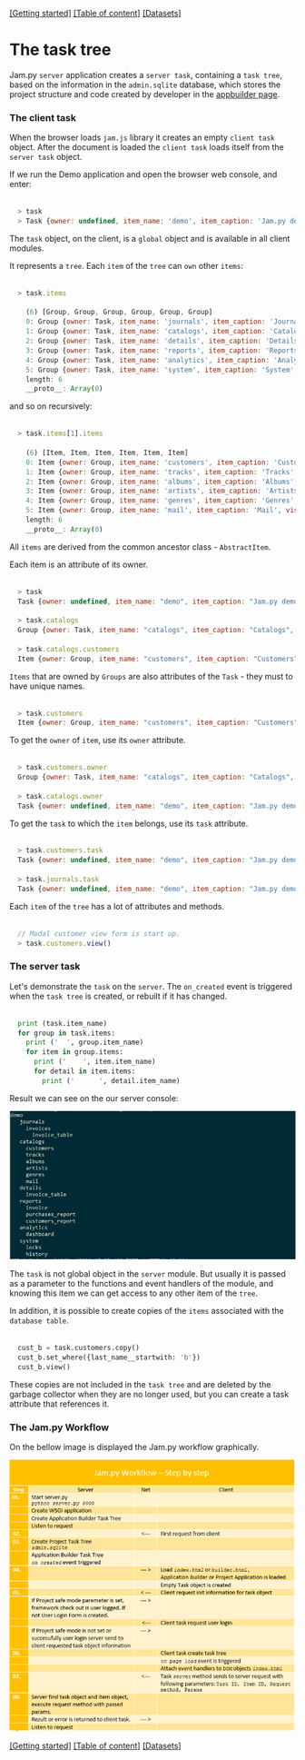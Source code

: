 [[Getting started]](getting_started) [[Table of content]](index.md) [[Datasets]](datasets.md)

# The task tree

Jam.py `server` application creates a `server task`, containing a `task tree`, based on the information in the `admin.sqlite` database, which stores the project structure and code created by developer in the [appbuilder page](http://localhost:8080/builder.html). 

### The client task

When the browser loads `jam.js` library it creates an empty `client task` object. After the document is loaded the `client task` loads itself from the `server task` object.

If we run the Demo application and open the browser web console, and enter:

```javascript

  > task
  > Task {owner: undefined, item_name: 'demo', item_caption: 'Jam.py demo', visible: null, ID: 1, ...}
```

The `task` object, on the client, is a `global` object and is available in all client modules. 

It represents a `tree`. Each `item` of the `tree` can `own` other `items`:

```javascript

  > task.items

    (6) [Group, Group, Group, Group, Group, Group]
    0: Group {owner: Task, item_name: 'journals', item_caption: 'Journals', visible: true, ID: 3, ...}
    1: Group {owner: Task, item_name: 'catalogs', item_caption: 'Catalogs', visible: true, ID: 2, ...}
    2: Group {owner: Task, item_name: 'details', item_caption: 'Details', visible: false, ID: 4, ...}
    3: Group {owner: Task, item_name: 'reports', item_caption: 'Reports', visible: true, ID: 5, ...}
    4: Group {owner: Task, item_name: 'analytics', item_caption: 'Analytics', visible: true, ID: 23, ...}
    5: Group {owner: Task, item_name: 'system', item_caption: 'System', visible: false, ID: 26, ...}
    length: 6
    __proto__: Array(0)
```

and so on recursively:

```javascript

  > task.items[1].items

    (6) [Item, Item, Item, Item, Item, Item]
    0: Item {owner: Group, item_name: 'customers', item_caption: 'Customers', visible: true, ID: 10, ...}
    1: Item {owner: Group, item_name: 'tracks', item_caption: 'Tracks', visible: true, ID: 15, ...}
    2: Item {owner: Group, item_name: 'albums', item_caption: 'Albums', visible: true, ID: 12, ...}
    3: Item {owner: Group, item_name: 'artists', item_caption: 'Artists', visible: true, ID: 11, ...}
    4: Item {owner: Group, item_name: 'genres', item_caption: 'Genres', visible: true, ID: 13, ...}
    5: Item {owner: Group, item_name: 'mail', item_caption: 'Mail', visible: false, ID: 25, ...}
    length: 6
    __proto__: Array(0)
```

All `items` are derived from the common ancestor class - `AbstractItem`.  

Each item is an attribute of its owner. 

```javascript

  > task
  Task {owner: undefined, item_name: "demo", item_caption: "Jam.py demo", visible: null, ID: 1, ...}

  > task.catalogs
  Group {owner: Task, item_name: "catalogs", item_caption: "Catalogs", visible: true, ID: 2, ...}

  > task.catalogs.customers
  Item {owner: Group, item_name: "customers", item_caption: "Customers", visible: true, ID: 10, ...}
```

`Items` that are owned by `Groups` are also attributes of the `Task` - they must to have unique names.

```javascript

  > task.customers
  Item {owner: Group, item_name: "customers", item_caption: "Customers", visible: true, ID: 10, ...}
```

To get the `owner` of `item`, use its `owner` attribute. 

```javascript

  > task.customers.owner
  Group {owner: Task, item_name: "catalogs", item_caption: "Catalogs", visible: true, ID: 2, ...}

  > task.catalogs.owner
  Task {owner: undefined, item_name: "demo", item_caption: "Jam.py demo", visible: null, ID: 1, ...}
```

To get the `task` to which the `item` belongs, use its `task` attribute.

```javascript

  > task.customers.task
  Task {owner: undefined, item_name: "demo", item_caption: "Jam.py demo", visible: null, ID: 1, ...}

  > task.journals.task
  Task {owner: undefined, item_name: "demo", item_caption: "Jam.py demo", visible: null, ID: 1, ...}
```

Each `item` of the `tree` has a lot of attributes and methods.

```javascript

  // Modal customer view form is start up.
  > task.customers.view()            
```

### The server task

Let's demonstrate the `task` on the `server`.  The `on_created` event is triggered when the `task tree` is created, or rebuilt if it has changed.

```python

  print (task.item_name)
  for group in task.items:
    print ('  ', group.item_name)
    for item in group.items:
      print ('    ', item.item_name)
      for detail in item.items:
        print ('      ', detail.item_name)
```

Result we can see on the our server console:

![Demonstrate on_created on the server task](_images/on_created.png)

The `task` is not global object in the `server` module. But usually it is passed 
as a parameter to the functions and event handlers of the module, and knowing this item we can get access to any other item of the `tree`. 

In addition, it is possible to create copies of the `items` associated with the `database table`. 

```python

  cust_b = task.customers.copy()
  cust_b.set_where({last_name__startwith: 'b'})
  cust_b.view()
```

These copies are not included in the `task tree` and are deleted by the garbage collector when they are no longer used, but you can create a task attribute that references it.

### The Jam.py Workflow

On the bellow image is displayed the Jam.py workflow graphically.

![Jam.py Workflow](_images/jampy-workflow.png)

[[Getting started]](getting_started) [[Table of content]](index.md) [[Datasets]](datasets.md)